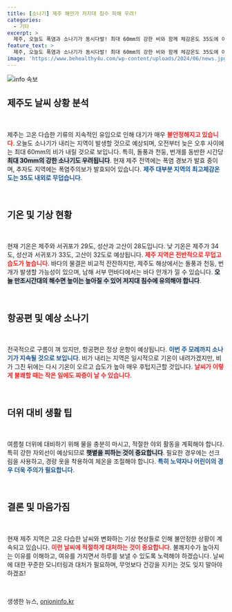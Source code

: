 ```yaml
---
title: [소나기] 제주 해안가 저지대 침수 피해 우려!
categories:
  - 기타
excerpt: >
  제주, 오늘도 폭염과 소나기가 동시다발! 최대 60mm의 강한 비와 함께 체감온도 35도에 이르는 무더위가 예고됐다. 놓쳐선 안될 제주 날씨 예보와 예방 꿀팁, 클릭해서 확인하세요!
feature_text: >
  제주, 오늘도 폭염과 소나기가 동시다발! 최대 60mm의 강한 비와 함께 체감온도 35도에 이르는 무더위가 예고됐다. 놓쳐선 안될 제주 날씨 예보와 예방 꿀팁, 클릭해서 확인하세요!
image: 'https://www.behealthy4u.com/wp-content/uploads/2024/06/news.jpg'
---
```


<p><img src="https://www.behealthy4u.com/wp-content/uploads/2024/06/news.jpg" alt="info 속보" /></p>

<h2 data-ke-size="size26">제주도 날씨 상황 분석</h2>

<p data-ke-size="size16">&nbsp;</p>

<p>제주는 고온 다습한 기류의 지속적인 유입으로 인해 대기가 매우 <b><span style="color: #ee2323;">불안정해지고 있습니다</span></b>. 오늘도 소나기가 내리는 지역이 발생할 것으로 예상되며, 오전부터 늦은 오후 사이에는 최대 60mm의 비가 내릴 것으로 보입니다. 특히, 돌풍과 천둥, 번개를 동반한 시간당 <b><span style="background-color: #21538527;">최대 30mm의 강한 소나기도 우려됩니다</span></b>. 현재 제주 전역에는 폭염 경보가 발효 중이며, 추자도 지역에는 폭염주의보가 발효되어 있습니다. <b><span style="color: #1a5490;">제주 대부분 지역의 최고체감온도는 35도 내외로 무덥습니다</span></b>. </p>

<p data-ke-size="size16">&nbsp;</p>

<h2 data-ke-size="size26">기온 및 기상 현황</h2>

<p data-ke-size="size16">&nbsp;</p>

<p>현재 기온은 제주와 서귀포가 29도, 성산과 고산이 28도입니다. 낮 기온은 제주가 34도, 성산과 서귀포가 33도, 고산이 32도로 예상됩니다. <b><span style="color: #ee2323;">제주 지역은 전반적으로 무덥고 습도가 높습니다</span></b>. 바다의 물결은 비교적 잔잔하지만, 제주도 해상에서는 돌풍과 천둥, 번개가 발생할 가능성이 있으며, 남해 서부 먼바다에서는 바다 안개가 낄 수 있습니다. <b><span style="background-color: #21538527;">오늘 만조시간대의 해수면 높이는 높아질 수 있어 저지대 침수에 유의해야 합니다</span></b>.</p>

<p data-ke-size="size16">&nbsp;</p>

<h2 data-ke-size="size26">항공편 및 예상 소나기</h2>

<p data-ke-size="size16">&nbsp;</p>

<p>전국적으로 구름이 껴 있지만, 항공편은 정상 운항이 예상됩니다. <b><span style="color: #1a5490;">이번 주 모레까지 소나기가 지속될 것으로 보입니다</span></b>. 비가 내리는 지역은 일시적으로 기온이 내려가겠지만, 비가 그친 뒤에는 다시 기온이 오르고 습도가 높아 매우 후텁지근할 것입니다. <b><span style="color: #ee2323;">날씨가 이렇게 불쾌할 때는 작은 일에도 짜증이 날 수 있습니다</span></b>. </p>

<p data-ke-size="size16">&nbsp;</p>

<h2 data-ke-size="size26">더위 대비 생활 팁</h2>

<p data-ke-size="size16">&nbsp;</p>

<p>여름철 더위에 대비하기 위해 물을 충분히 마시고, 적절한 야외 활동을 계획해야 합니다. 특히 강한 자외선이 예상되므로 <b><span style="background-color: #21538527;">햇볕을 피하는 것이 중요합니다</span></b>. 필요한 경우에는 선크림을 사용하고, 경량 옷을 착용하여 체온을 조절해야 합니다. <b><span style="color: #1a5490;">특히 노약자나 어린이의 경우 더욱 주의가 필요합니다</span></b>.</p>

<p data-ke-size="size16">&nbsp;</p>

<h2 data-ke-size="size26">결론 및 마음가짐</h2>

<p data-ke-size="size16">&nbsp;</p>

<p>현재 제주 지역은 고온 다습한 날씨와 변화하는 기상 현상들로 인해 불안정한 상황이 계속되고 있습니다. <b><span style="color: #ee2323;">이런 날씨에 적절하게 대처하는 것이 중요합니다</span></b>. 불쾌지수가 높아지는 이유를 이해하고, 여유를 가지면서 하루를 보낼 수 있도록 노력해야 하겠습니다. 날씨에 대한 꾸준한 모니터링과 대처가 필요하며, 무엇보다 건강을 지키는 것도 잊지 말아야 하겠죠! </p>

<p data-ke-size="size16">&nbsp;</p>
생생한 뉴스, <a href="https://onioninfo.kr" rel="dofollow">onioninfo.kr</a>


